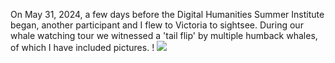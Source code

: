 On May 31, 2024, a few days before the Digital Humanities Summer Institute began, another participant and I flew to Victoria to sightsee. During our whale watching tour we witnessed a 'tail flip' by multiple humback whales, of which I have included pictures. !
![](assets/image/IMG_8850.PNG)
